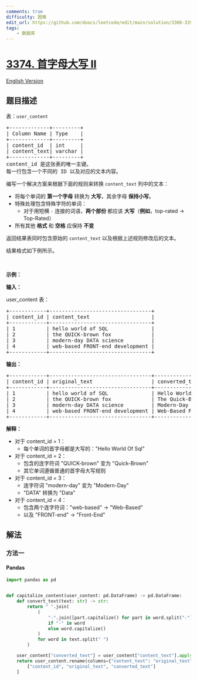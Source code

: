 ```yaml
---
comments: true
difficulty: 困难
edit_url: https://github.com/doocs/leetcode/edit/main/solution/3300-3399/3374.First%20Letter%20Capitalization%20II/README.md
tags:
    - 数据库
---
```


<!-- problem:start -->

# [3374. 首字母大写 II](https://leetcode.cn/problems/first-letter-capitalization-ii)

[English Version](/solution/3300-3399/3374.First%20Letter%20Capitalization%20II/README_EN.md)

## 题目描述

<!-- description:start -->

<p>表：<code>user_content</code></p>

<pre>
+-------------+---------+
| Column Name | Type    |
+-------------+---------+
| content_id  | int     |
| content_text| varchar |
+-------------+---------+
content_id 是这张表的唯一主键。
每一行包含一个不同的 ID 以及对应的文本内容。
</pre>

<p>编写一个解决方案来根据下面的规则来转换&nbsp;<code>content_text</code>&nbsp;列中的文本：</p>

<ul>
	<li>将每个单词的 <strong>第一个字母</strong>&nbsp;转换为 <strong>大写</strong>，其余字母 <strong>保持小写</strong>。</li>
	<li>特殊处理包含特殊字符的单词：
	<ul>
		<li>对于用短横&nbsp;<code>-</code>&nbsp;连接的词语，<strong>两个部份</strong>&nbsp;都应该&nbsp;<strong>大写</strong>（<strong>例如</strong>，top-rated&nbsp;→ Top-Rated）</li>
	</ul>
	</li>
	<li>所有其他 <strong>格式</strong> 和 <strong>空格</strong> 应保持 <strong>不变</strong></li>
</ul>

<p>返回结果表同时包含原始的&nbsp;<code>content_text</code> 以及根据上述规则修改后的文本。</p>

<p>结果格式如下例所示。</p>

<p>&nbsp;</p>

<p><strong class="example">示例：</strong></p>

<div class="example-block">
<p><strong>输入：</strong></p>

<p>user_content 表：</p>

<pre class="example-io">
+------------+---------------------------------+
| content_id | content_text                    |
+------------+---------------------------------+
| 1          | hello world of SQL              |
| 2          | the QUICK-brown fox             |
| 3          | modern-day DATA science         |
| 4          | web-based FRONT-end development |
+------------+---------------------------------+
</pre>

<p><strong>输出：</strong></p>

<pre class="example-io">
+------------+---------------------------------+---------------------------------+
| content_id | original_text                   | converted_text                  |
+------------+---------------------------------+---------------------------------+
| 1          | hello world of SQL              | Hello World Of Sql              |
| 2          | the QUICK-brown fox             | The Quick-Brown Fox             |
| 3          | modern-day DATA science         | Modern-Day Data Science         |
| 4          | web-based FRONT-end development | Web-Based Front-End Development |
+------------+---------------------------------+---------------------------------+
</pre>

<p><strong>解释：</strong></p>

<ul>
	<li>对于 content_id = 1：
	<ul>
		<li>每个单词的首字母都是大写的："Hello World Of Sql"</li>
	</ul>
	</li>
	<li>对于 content_id = 2：
	<ul>
		<li>包含的连字符词 "QUICK-brown" 变为 "Quick-Brown"</li>
		<li>其它单词遵循普通的首字母大写规则</li>
	</ul>
	</li>
	<li>对于 content_id = 3：
	<ul>
		<li>连字符词 "modern-day" 变为 "Modern-Day"</li>
		<li>"DATA" 转换为 "Data"</li>
	</ul>
	</li>
	<li>对于 content_id = 4：
	<ul>
		<li>包含两个连字符词："web-based" → "Web-Based"</li>
		<li>以及 "FRONT-end" → "Front-End"</li>
	</ul>
	</li>
</ul>
</div>

<!-- description:end -->

## 解法

<!-- solution:start -->

### 方法一

<!-- tabs:start -->

#### Pandas

```python
import pandas as pd


def capitalize_content(user_content: pd.DataFrame) -> pd.DataFrame:
    def convert_text(text: str) -> str:
        return " ".join(
            (
                "-".join([part.capitalize() for part in word.split("-")])
                if "-" in word
                else word.capitalize()
            )
            for word in text.split(" ")
        )

    user_content["converted_text"] = user_content["content_text"].apply(convert_text)
    return user_content.rename(columns={"content_text": "original_text"})[
        ["content_id", "original_text", "converted_text"]
    ]
```

<!-- tabs:end -->

<!-- solution:end -->

<!-- problem:end -->
